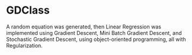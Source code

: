 # GDClass
A random equation was generated, then Linear Regression was implemented using Gradient Descent, Mini Batch Gradient Descent, and Stochastic Gradient Descent, using object-oriented programming, all with Regularization.

